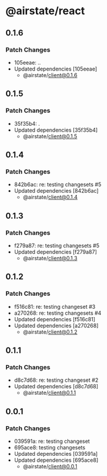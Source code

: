 # @airstate/react

## 0.1.6

### Patch Changes

- 105eeae: ..
- Updated dependencies [105eeae]
    - @airstate/client@0.1.6

## 0.1.5

### Patch Changes

- 35f35b4: .
- Updated dependencies [35f35b4]
    - @airstate/client@0.1.5

## 0.1.4

### Patch Changes

- 842b6ac: re: testing changesets #5
- Updated dependencies [842b6ac]
    - @airstate/client@0.1.4

## 0.1.3

### Patch Changes

- f279a87: re: testing changesets #5
- Updated dependencies [f279a87]
    - @airstate/client@0.1.3

## 0.1.2

### Patch Changes

- f516c81: re: testing changeset #3
- a270268: re: testing changesets #4
- Updated dependencies [f516c81]
- Updated dependencies [a270268]
    - @airstate/client@0.1.2

## 0.1.1

### Patch Changes

- d8c7d68: re: testing changeset #2
- Updated dependencies [d8c7d68]
    - @airstate/client@0.1.1

## 0.0.1

### Patch Changes

- 039591a: re: testing changeset
- 695ace8: testing changesets
- Updated dependencies [039591a]
- Updated dependencies [695ace8]
    - @airstate/client@0.0.1
